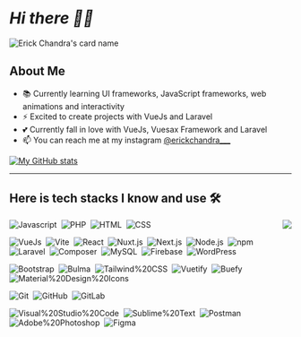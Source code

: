 # *Hi there 👋🏻*

![Erick Chandra's card name](https://cardivo.vercel.app/api?name=Erick%20Chandra&description=Learning%20with%20infinite%20curiousity&image=https://avatars.githubusercontent.com/u/58076160?v=4&backgroundColor=%23ecf0f1&instagram=erickchandra___&linkedin=Erick%20Chandra&github=erickchann&pattern=hideout&colorPattern=%23eaeaea)

## About Me
- 📚 Currently learning UI frameworks, JavaScript frameworks, web animations and interactivity
- ⚡ Excited to create projects with VueJs and Laravel
- 💕 Currently fall in love with VueJs, Vuesax Framework and Laravel
- 📫 You can reach me at my instagram [@erickchandra___](https://instagram.com/erickchandra___)

[![My GitHub stats](https://github-readme-stats.vercel.app/api?username=erickchann)](https://github.com/erickchann/erickchann)

---

## Here is tech stacks I know and use 🛠
<img src="https://github-readme-stats.vercel.app/api/top-langs/?username=erickchann&langs_count=10" align="right">

![Javascript](https://img.shields.io/badge/-Javascript-2f1a47?style=flat&logo=javascript)&nbsp;
![PHP](https://img.shields.io/badge/-PHP-2f1a47?style=flat&logo=php)&nbsp;
![HTML](https://img.shields.io/badge/-HTML-2f1a47?style=flat&logo=HTML5)&nbsp;
![CSS](https://img.shields.io/badge/-CSS-2f1a47?style=flat&logo=CSS3)&nbsp;

![VueJs](https://img.shields.io/badge/-VueJs-2f1a47?style=flat&logo=Vue.js)&nbsp;
![Vite](https://img.shields.io/badge/-Vite-2f1a47?style=flat&logo=Vite)&nbsp;
![React](https://img.shields.io/badge/-React-2f1a47?style=flat&logo=React)&nbsp;
![Nuxt.js](https://img.shields.io/badge/-Nuxt.js-2f1a47?style=flat&logo=Nuxt.js)&nbsp;
![Next.js](https://img.shields.io/badge/-Next.js-2f1a47?style=flat&logo=Next.js)&nbsp;
![Node.js](https://img.shields.io/badge/-Node.js-2f1a47?style=flat&logo=Node.js)&nbsp;
![npm](https://img.shields.io/badge/-npm-2f1a47?style=flat&logo=npm)&nbsp;
![Laravel](https://img.shields.io/badge/-Laravel-2f1a47?style=flat&logo=Laravel)&nbsp;
![Composer](https://img.shields.io/badge/-Composer-2f1a47?style=flat&logo=Composer)&nbsp;
![MySQL](https://img.shields.io/badge/-MySQL-2f1a47?style=flat&logo=MySQL)&nbsp;
![Firebase](https://img.shields.io/badge/-Firebase-2f1a47?style=flat&logo=Firebase)&nbsp;
![WordPress](https://img.shields.io/badge/-WordPress-2f1a47?style=flat&logo=WordPress)&nbsp;

![Bootstrap](https://img.shields.io/badge/-Bootstrap-2f1a47?style=flat&logo=Bootstrap)&nbsp;
![Bulma](https://img.shields.io/badge/-Bulma-2f1a47?style=flat&logo=Bulma)&nbsp;
![Tailwind%20CSS](https://img.shields.io/badge/-Tailwind%20CSS-2f1a47?style=flat&logo=Tailwind%20CSS)&nbsp;
![Vuetify](https://img.shields.io/badge/-Vuetify-2f1a47?style=flat&logo=Vuetify)&nbsp;
![Buefy](https://img.shields.io/badge/-Buefy-2f1a47?style=flat&logo=Buefy)&nbsp;
![Material%20Design%20Icons](https://img.shields.io/badge/-Material%20Design%20Icons-2f1a47?style=flat&logo=Material%20Design%20Icons)&nbsp;

![Git](https://img.shields.io/badge/-Git-2f1a47?style=flat&logo=Git)&nbsp;
![GitHub](https://img.shields.io/badge/-GitHub-2f1a47?style=flat&logo=GitHub)&nbsp;
![GitLab](https://img.shields.io/badge/-GitLab-2f1a47?style=flat&logo=GitLab)&nbsp;

![Visual%20Studio%20Code](https://img.shields.io/badge/-Visual%20Studio%20Code-2f1a47?style=flat&logo=Visual%20Studio%20Code)&nbsp;
![Sublime%20Text](https://img.shields.io/badge/-Sublime%20Text-2f1a47?style=flat&logo=Sublime%20Text)&nbsp;
![Postman](https://img.shields.io/badge/-Postman-2f1a47?style=flat&logo=Postman)&nbsp;
![Adobe%20Photoshop](https://img.shields.io/badge/-Adobe%20Photoshop-2f1a47?style=flat&logo=Adobe%20Photoshop)&nbsp;
![Figma](https://img.shields.io/badge/-Figma-2f1a47?style=flat&logo=Figma)&nbsp;
